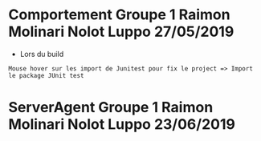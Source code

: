 # Comportement Groupe 1 Raimon Molinari Nolot Luppo 27/05/2019

* Lors du build

```
Mouse hover sur les import de Junitest pour fix le project => Import le package JUnit test
```


# ServerAgent Groupe 1 Raimon Molinari Nolot Luppo 23/06/2019
